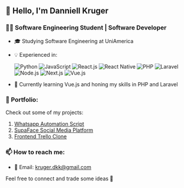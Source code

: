 ## 👋 Hello, I'm Danniell Kruger

### 👨‍💻 Software Engineering Student | Software Developer 

- 🎓 Studying Software Engineering at UniAmerica
- 💡 Experienced in:

  ![Python](https://progress-bar.dev/70/?title=Python)
  ![JavaScript](https://progress-bar.dev/80/?title=JavaScript)
  ![React.js](https://progress-bar.dev/80/?title=React.js)
  ![React Native](https://progress-bar.dev/80/?title=ReactNative)
  ![PHP](https://progress-bar.dev/50/?title=PHP)
  ![Laravel](https://progress-bar.dev/50/?title=Laravel)
  ![Node.js](https://progress-bar.dev/60/?title=Node.js)
  ![Next.js](https://progress-bar.dev/80/?title=Next.js)
  ![Vue.js](https://progress-bar.dev/60/?title=Vue.js)
  

- 🌱 Currently learning Vue.js and honing my skills in PHP and Laravel

### 🚀 Portfolio:

Check out some of my projects:

1. [Whatsapp Automation Script](https://github.com/dannyk-dev/whatsapp-automation)
2. [SupaFace Social Media Platform](https://github.com/dannyk-dev/supaface)
3. [Frontend Trello Clone](https://github.com/dannyk-dev/trello-clone)

### 📫 How to reach me:

- 📧 Email: kruger.dkk@gmail.com

Feel free to connect and trade some ideas 🚀
